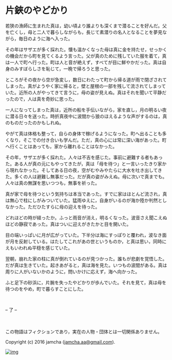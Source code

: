 # 片鋏のやどかり

若狭の漁師に生まれた真は，幼い頃より誰よりも深くまで潜ることを好んだ。父を亡くし，母と二人で暮らしながらも，長じて素潜りの名人となることを夢見ながら，毎日のように海へ入った。  

その年はサザエが多く採れた。懐も温かくなった母は真に金を持たせ，せっかくの機会だから町を見てくるよう言った。父が真のために残していた服を着て，真は一人で町へ行った。町は人と音が絶えず，すべてが目に鮮やかだった。真は自身のみすぼらしさを恥じて，一晩で帰ろうと思った。  

ところがその夜から空が急変し，数日にわたって町から帰る道が雨で閉ざされてしまった。真がようやく家に帰ると，壁と屋根の一部を残して流されてしまっていた。近所の人がやってきて言うに，母の姿が見えぬ。真はそれを聞いて平静だったので，人は真を奇妙に思った。  

一人になってしまった真は，近所の船を手伝いながら，家を直し，月の明るい夜に潜る日々を送った。時折真夜中に波間から狼のほえるような声がするのは，真のものだったのかもしれぬ。  

やがて真は体格も整って，自らの身体で稼げるようになった。町へ出ることも多くなり，そこでの付き合いも学んだ。ただ，真の心には常に深い海があった。町へ行くことはあっても，家から離れることはなかった。  

その年，サザエが多く採れた。人々は不吉を感じた。事前に避難する者もあった。ある人が真の元にもやってきたが，真は「母を待つ」と一言いったきり家から現れなかった。そしてある日の夜，空がむやみやたらに大水を吐き出してきた。多くの人は避難し無事だった。だが真の姿がみえぬ。母に次いで真までも。人々は真の無謀を思いつつも，無事を祈った。  

真が家で母を待つという気持ちは本当であった。すでに家はほとんど流され，真は無心で柱にしがみついていた。猛雨ゆえに，自身がいるのが海か陸か判然としなかった。ただひたすらに母の迎えを待った。  

どれほどの時が経ったか。ふっと雨音が消え，明るくなった。波音さえ聞こえぬほどの静寂であった。真はついに迎えがきたかと目を開いた。  

目の端いっぱいに月が広がっていた。下半分は海にすっぽりと覆われ，波なき面が月を反射している。はたしてこれがあの世というものか，と真は思い，同時にえもいわれぬ平穏を感じていた。  

翌朝，崩れた家の柱に真が倒れているのが見つかった。誰もが悲劇を覚悟した。だが真は生きていた。起きあがると，真は海を見た。いつもの波間がある。真は周りに人がいないかのように，問いかけに応えず，海へ向かった。  

ふと足下の砂浜に，片腕を失ったやどかりが歩んでいた。それを見て，真は母を待つのをやめ，町で暮らすことにした。  

<br>  

&#x2013; 了 &#x2013;  

<br>  
<br>  
この物語はフィクションであり，実在の人物・団体とは一切関係ありません。  

Copyright (c) 2016 jamcha (jamcha.aa@gmail.com).  

[![img](http://i.creativecommons.org/l/by-nc-sa/4.0/88x31.png)](http://creativecommons.org/licenses/by-nc-sa/4.0/deed)